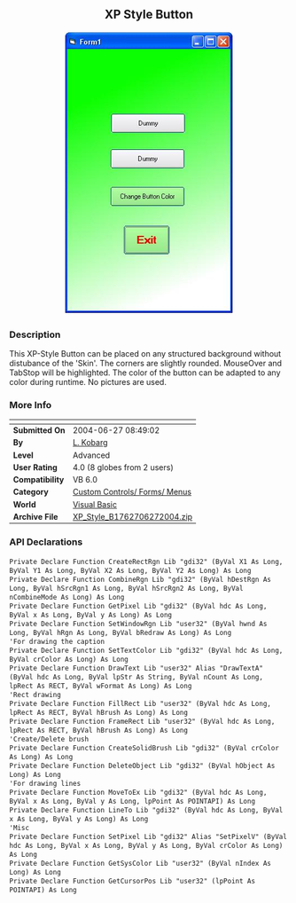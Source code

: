 ﻿<div align="center">

## XP Style Button

<img src="PIC2004627844326590.JPG">
</div>

### Description

This XP-Style Button can be placed on any structured background without distubance of the 'Skin'. The corners are slightly rounded. MouseOver and TabStop will be highlighted. The color of the button can be adapted to any color during runtime. No pictures are used.
 
### More Info
 


<span>             |<span>
---                |---
**Submitted On**   |2004-06-27 08:49:02
**By**             |[L\. Kobarg](https://github.com/Planet-Source-Code/PSCIndex/blob/master/ByAuthor/l-kobarg.md)
**Level**          |Advanced
**User Rating**    |4.0 (8 globes from 2 users)
**Compatibility**  |VB 6\.0
**Category**       |[Custom Controls/ Forms/  Menus](https://github.com/Planet-Source-Code/PSCIndex/blob/master/ByCategory/custom-controls-forms-menus__1-4.md)
**World**          |[Visual Basic](https://github.com/Planet-Source-Code/PSCIndex/blob/master/ByWorld/visual-basic.md)
**Archive File**   |[XP\_Style\_B1762706272004\.zip](https://github.com/Planet-Source-Code/l-kobarg-xp-style-button__1-54622/archive/master.zip)

### API Declarations

```
Private Declare Function CreateRectRgn Lib "gdi32" (ByVal X1 As Long, ByVal Y1 As Long, ByVal X2 As Long, ByVal Y2 As Long) As Long
Private Declare Function CombineRgn Lib "gdi32" (ByVal hDestRgn As Long, ByVal hSrcRgn1 As Long, ByVal hSrcRgn2 As Long, ByVal nCombineMode As Long) As Long
Private Declare Function GetPixel Lib "gdi32" (ByVal hdc As Long, ByVal x As Long, ByVal y As Long) As Long
Private Declare Function SetWindowRgn Lib "user32" (ByVal hwnd As Long, ByVal hRgn As Long, ByVal bRedraw As Long) As Long
'For drawing the caption
Private Declare Function SetTextColor Lib "gdi32" (ByVal hdc As Long, ByVal crColor As Long) As Long
Private Declare Function DrawText Lib "user32" Alias "DrawTextA" (ByVal hdc As Long, ByVal lpStr As String, ByVal nCount As Long, lpRect As RECT, ByVal wFormat As Long) As Long
'Rect drawing
Private Declare Function FillRect Lib "user32" (ByVal hdc As Long, lpRect As RECT, ByVal hBrush As Long) As Long
Private Declare Function FrameRect Lib "user32" (ByVal hdc As Long, lpRect As RECT, ByVal hBrush As Long) As Long
'Create/Delete brush
Private Declare Function CreateSolidBrush Lib "gdi32" (ByVal crColor As Long) As Long
Private Declare Function DeleteObject Lib "gdi32" (ByVal hObject As Long) As Long
'For drawing lines
Private Declare Function MoveToEx Lib "gdi32" (ByVal hdc As Long, ByVal x As Long, ByVal y As Long, lpPoint As POINTAPI) As Long
Private Declare Function LineTo Lib "gdi32" (ByVal hdc As Long, ByVal x As Long, ByVal y As Long) As Long
'Misc
Private Declare Function SetPixel Lib "gdi32" Alias "SetPixelV" (ByVal hdc As Long, ByVal x As Long, ByVal y As Long, ByVal crColor As Long) As Long
Private Declare Function GetSysColor Lib "user32" (ByVal nIndex As Long) As Long
Private Declare Function GetCursorPos Lib "user32" (lpPoint As POINTAPI) As Long
```






